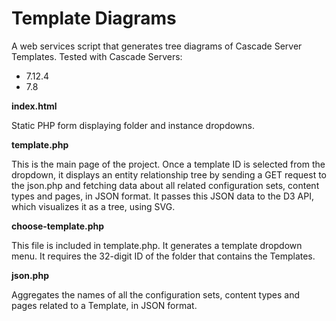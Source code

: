 # Template Diagrams

A web services script that generates tree diagrams of Cascade Server Templates.
Tested with Cascade Servers:
- 7.12.4
- 7.8

**index.html**

Static PHP form displaying folder and instance dropdowns.

**template.php**

This is the main page of the project. Once a template ID is selected from the dropdown, it displays an entity relationship tree by sending a GET request to the json.php and fetching data about all related configuration sets, content types and pages, in JSON format. It passes this JSON data to the D3 API, which visualizes it as a tree, using SVG.

**choose-template.php**

This file is included in template.php. It generates a template dropdown menu. It requires the 32-digit ID of the folder that contains the Templates.

**json.php**

Aggregates the names of all the configuration sets, content types and pages related to a Template, in JSON format.
